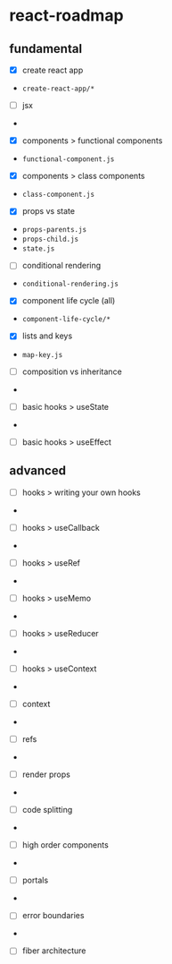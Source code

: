 # react-roadmap

## fundamental

- [x] create react app
* `create-react-app/*`
- [ ] jsx
* 
- [x] components > functional components
* `functional-component.js`
- [x] components > class components
* `class-component.js`
- [x] props vs state
* `props-parents.js`
* `props-child.js`
* `state.js`
- [ ] conditional rendering
* `conditional-rendering.js`
- [x] component life cycle (all)
* `component-life-cycle/*`
- [x] lists and keys
* `map-key.js`
- [ ] composition vs inheritance
* 
- [ ] basic hooks > useState
* 
- [ ] basic hooks > useEffect


## advanced

- [ ] hooks > writing your own hooks
* 
- [ ] hooks > useCallback
* 
- [ ] hooks > useRef
* 
- [ ] hooks > useMemo
* 
- [ ] hooks > useReducer
* 
- [ ] hooks > useContext
* 
- [ ] context
* 
- [ ] refs
* 
- [ ] render props
* 
- [ ] code splitting
* 
- [ ] high order components
* 
- [ ] portals
* 
- [ ] error boundaries
* 
- [ ] fiber architecture
